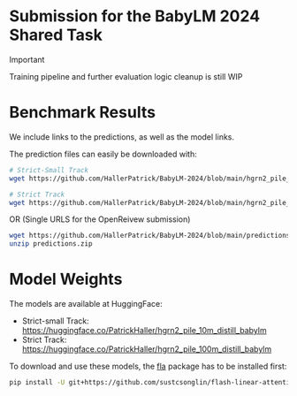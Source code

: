 # Submission for the BabyLM 2024 Shared Task

> [!IMPORTANT]
> Training pipeline and further evaluation logic cleanup is still WIP

# Benchmark Results
We include links to the predictions, as well as the model links.

The prediction files can easily be downloaded with:

```bash
# Strict-Small Track
wget https://github.com/HallerPatrick/BabyLM-2024/blob/main/hgrn2_pile_10m_distill_babylm_textonly_predictions.json.gz

# Strict Track
wget https://github.com/HallerPatrick/BabyLM-2024/blob/main/hgrn2_pile_100m_distill_babylm_textonly_predictions.json.gz
```

OR (Single URLS for the OpenReivew submission)

```bash
wget https://github.com/HallerPatrick/BabyLM-2024/blob/main/predictions.zip
unzip predictions.zip
```

# Model Weights

The models are available at HuggingFace:

* Strict-small Track: https://huggingface.co/PatrickHaller/hgrn2_pile_10m_distill_babylm
* Strict Track: https://huggingface.co/PatrickHaller/hgrn2_pile_100m_distill_babylm

To download and use these models, the [fla](https://github.com/sustcsonglin/flash-linear-attention) package has to be installed first:

```bash
pip install -U git+https://github.com/sustcsonglin/flash-linear-attention
```
